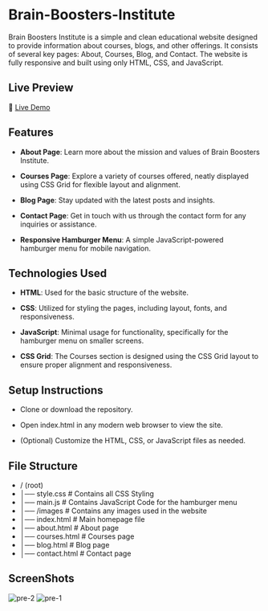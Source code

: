 # Brain-Boosters-Institute

Brain Boosters Institute is a simple and clean educational website designed to provide information about courses, blogs, and other offerings. It consists of several key pages: About, Courses, Blog, and Contact. The website is fully responsive and built using only HTML, CSS, and JavaScript.

## Live Preview

 🔴 [Live Demo](https://tinyurl.com/5ff5hphs)

 ## Features
 
- **About Page**: Learn more about the mission and values of Brain Boosters Institute.
  
- **Courses Page**: Explore a variety of courses offered, neatly displayed using CSS Grid for flexible layout and alignment.
  
- **Blog Page**: Stay updated with the latest posts and insights.

- **Contact Page**: Get in touch with us through the contact form for any inquiries or assistance.

- **Responsive Hamburger Menu**: A simple JavaScript-powered hamburger menu for mobile navigation.

## Technologies Used

- **HTML**: Used for the basic structure of the website.

- **CSS**: Utilized for styling the pages, including layout, fonts, and responsiveness.

- **JavaScript**: Minimal usage for functionality, specifically for the hamburger menu on smaller screens.

- **CSS Grid**: The Courses section is designed using the CSS Grid layout to ensure proper alignment and responsiveness.

## Setup Instructions

- Clone or download the repository.
  
- Open index.html in any modern web browser to view the site.

- (Optional) Customize the HTML, CSS, or JavaScript files as needed.

## File Structure

- / (root)
- │── style.css           # Contains all CSS Styling
- │── main.js             # Contains JavaScript Code for the hamburger menu
- │── /images             # Contains any images used in the website
- │── index.html          # Main homepage file
- │── about.html          # About page
- │── courses.html        # Courses page
- │── blog.html           # Blog page
- │── contact.html        # Contact page


## ScreenShots


![pre-2](https://github.com/user-attachments/assets/ba58c9f7-baea-4b55-a2a8-117f8155b522)
![pre-1](https://github.com/user-attachments/assets/c06dcc68-1b40-422f-b1e5-36e4a3de5525)














